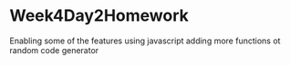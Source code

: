 # Week4Day2Homework
Enabling some of the features using javascript
adding more functions ot random code generator 
